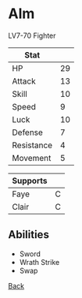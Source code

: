 # Alm

LV7-70 Fighter

| Stat       | <!-- --> |
| ---------- | -------- |
| HP         | 29       |
| Attack     | 13       |
| Skill      | 10       |
| Speed      | 9        |
| Luck       | 10       |
| Defense    | 7        |
| Resistance | 4        |
| Movement   | 5        |

| Supports | <!-- --> |
| -------- | -------- |
| Faye     | C        |
| Clair    | C        |

## Abilities

- Sword
- Wrath Strike
- Swap

[Back](../README.md)

